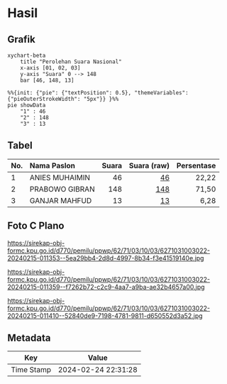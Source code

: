 # Hasil

## Grafik

```mermaid
xychart-beta
    title "Perolehan Suara Nasional"
    x-axis [01, 02, 03]
    y-axis "Suara" 0 --> 148
    bar [46, 148, 13]
```

```mermaid
%%{init: {"pie": {"textPosition": 0.5}, "themeVariables": {"pieOuterStrokeWidth": "5px"}} }%%
pie showData
    "1" : 46
    "2" : 148
    "3" : 13
```

## Tabel

| No. | Nama Paslon    | Suara | Suara (raw) | Persentase |
|:--- |:-------------- | -----:| -----------:| ----------:|
| 1   | ANIES MUHAIMIN | 46    | [46][p-1]   | 22,22      |
| 2   | PRABOWO GIBRAN | 148   | [148][p-2]  | 71,50      |
| 3   | GANJAR MAHFUD  | 13    | [13][p-3]   | 6,28       |


[p-1]: https://github.com/gigit-pemilu/pemilu-2024/blob/main/pilpres/hitung-suara/sub/62-kalimantan-tengah/sub/71-kota-palangkaraya/sub/03-jekan-raya/sub/1003-bukit-tunggal/sub/022-tps/sub/paslon-1.txt
[p-2]: https://github.com/gigit-pemilu/pemilu-2024/blob/main/pilpres/hitung-suara/sub/62-kalimantan-tengah/sub/71-kota-palangkaraya/sub/03-jekan-raya/sub/1003-bukit-tunggal/sub/022-tps/sub/paslon-2.txt
[p-3]: https://github.com/gigit-pemilu/pemilu-2024/blob/main/pilpres/hitung-suara/sub/62-kalimantan-tengah/sub/71-kota-palangkaraya/sub/03-jekan-raya/sub/1003-bukit-tunggal/sub/022-tps/sub/paslon-3.txt

## Foto C Plano

https://sirekap-obj-formc.kpu.go.id/d770/pemilu/ppwp/62/71/03/10/03/6271031003022-20240215-011353--5ea29bb4-2d8d-4997-8b34-f3e41519140e.jpg

https://sirekap-obj-formc.kpu.go.id/d770/pemilu/ppwp/62/71/03/10/03/6271031003022-20240215-011359--f7262b72-c2c9-4aa7-a9ba-ae32b4657a00.jpg

https://sirekap-obj-formc.kpu.go.id/d770/pemilu/ppwp/62/71/03/10/03/6271031003022-20240215-011410--52840de9-7198-4781-9811-d650552d3a52.jpg


## Metadata

| Key        | Value               |
| ---------- | ------------------- |
| Time Stamp | 2024-02-24 22:31:28 |



